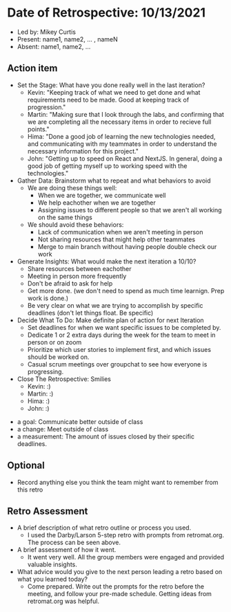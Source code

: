 # Date of Retrospective: 10/13/2021

* Led by: Mikey Curtis
* Present: name1, name2, ... , nameN
* Absent: name1, name2, ...

## Action item

- Set the Stage: What have you done really well in the last iteration?
  - Kevin: "Keeping track of what we need to get done and what requirements need to be made. Good at keeping track of progression."  
  - Martin: "Making sure that I look through the labs, and confirming that we are completing all the necessary items in order to recieve full points."
  - Hima: "Done a good job of learning the new technologies needed, and communicating with my teammates in order to understand the necessary information for this project."
  - John: "Getting up to speed on React and NextJS. In general, doing a good job of getting myself up to working speed with the technologies."
- Gather Data: Brainstorm what to repeat and what behaviors to avoid
  - We are doing these things well:
    - When we are together, we communicate well
    - We help eachother when we are together
    - Assigning issues to different people so that we aren't all working on the same things
  - We should avoid these behaviors:
    - Lack of communication when we aren't meeting in person
    - Not sharing resources that might help other teammates
    - Merge to main branch without having people double check our work
- Generate Insights: What would make the next iteration a 10/10?
  - Share resources between eachother
  - Meeting in person more frequently
  - Don't be afraid to ask for help
  - Get more done. (we don't need to spend as much time learnign. Prep work is done.)
  - Be very clear on what we are trying to accomplish by specific deadlines (don't let things float. Be specific)
- Decide What To Do: Make definite plan of action for next Iteration
  - Set deadlines for when we want specific issues to be completed by.
  - Dedicate 1 or 2 extra days during the week for the team to meet in person or on zoom
  - Prioritize which user stories to implement first, and which issues should be worked on.
  - Casual scrum meetings over groupchat to see how everyone is progressing.
- Close The Retrospective: Smilies
  - Kevin: :)                                                                      
  - Martin: :)                                                                     
  - Hima: :)                                                                       
  - John: :)

* a goal: Communicate better outside of class
* a change: Meet outside of class
* a measurement: The amount of issues closed by their specific deadlines.

## Optional

* Record anything else you think the team might want to remember from this retro

## Retro Assessment

* A brief description of what retro outline or process you used.
  - I used the Darby/Larson 5-step retro with prompts from retromat.org. The process can be seen above.
* A brief assessment of how it went.
  - It went very well. All the group members were engaged and provided valuable insights.
* What advice would you give to the next person leading a retro based on what you learned today?
  - Come prepared. Write out the prompts for the retro before the meeting, and follow your pre-made schedule. Getting ideas from retromat.org was helpful.
